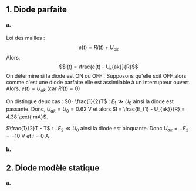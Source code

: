 ## 1. Diode parfaite
#### a.
Loi des mailles :
$$e(t) = Ri(t) + U_{ak}$$
Alors, 
$$i(t) = \frac{e(t) - U_{ak}}{R}$$
On détermine si la diode est ON ou OFF : 
Supposons qu'elle soit OFF alors comme c'est une diode parfaite elle est assimilable à un interrupteur ouvert. 
Alors, $e(t) = U_{ak}$ (car $Ri(t) =0$)

On distingue deux cas : 
$0- \frac{1}{2}T$ : 
$E_{1} \gg U_{0}$ ainsi la diode est passante. 
Donc, $U_{ak} = U_{0} = 0.62 \text{ V}$ et alors $I = \frac{E_{1} - U_{ak}}{R} = 4.38 \text{ mA}$.

$\frac{1}{2}T - T$ : 
$-E_{2} \ll U_{0}$ ainsi la diode est bloquante. 
Donc $U_{ak} = -E_{2} = -10 \text{ V}$ et $i=0 \text{ A}$

#### b.




## 2. Diode modèle statique
#### a.
